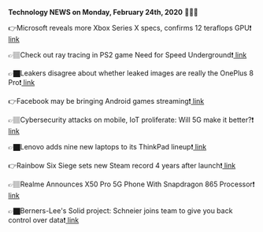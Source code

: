 <b>Technology NEWS on Monday, February 24th, 2020</b> 📡📡📡 

👉Microsoft reveals more Xbox Series X specs, confirms 12 teraflops GPU❗️<a href='https://techblock.club/?p=3035'> link</a>

👉🏽Check out ray tracing in PS2 game Need for Speed Underground❗️<a href='https://techblock.club/?p=3037'> link</a>

👉🏿Leakers disagree about whether leaked images are really the OnePlus 8 Pro❗️<a href='https://techblock.club/?p=3039'> link</a>

👉Facebook may be bringing Android games streaming❗️<a href='https://techblock.club/?p=3041'> link</a>

👉🏽Cybersecurity attacks on mobile, IoT proliferate: Will 5G make it better?❗️<a href='https://techblock.club/?p=3043'> link</a>

👉🏿Lenovo adds nine new laptops to its ThinkPad lineup❗️<a href='https://techblock.club/?p=3045'> link</a>

👉Rainbow Six Siege sets new Steam record 4 years after launch❗️<a href='https://techblock.club/?p=3047'> link</a>

👉🏽Realme Announces X50 Pro 5G Phone With Snapdragon 865 Processor❗️<a href='https://techblock.club/?p=3049'> link</a>

👉🏿Berners-Lee's Solid project: Schneier joins team to give you back control over data❗️<a href='https://techblock.club/?p=3051'> link</a>

